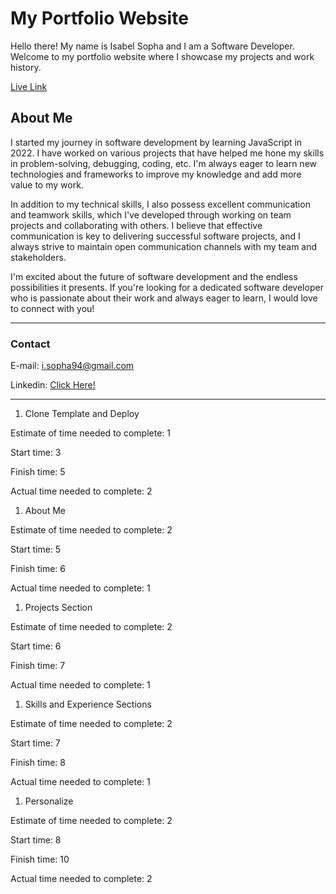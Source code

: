 # My Portfolio Website

Hello there! My name is Isabel Sopha and I am a Software Developer. Welcome to my portfolio website where I showcase my projects and work history.

[Live Link](https://portfolio-isopha.netlify.app/)

## **About Me**

I started my journey in software development by learning JavaScript in 2022. I have worked on various projects that have helped me hone my skills in problem-solving, debugging, coding, etc. I'm always eager to learn new technologies and frameworks to improve my knowledge and add more value to my work.

In addition to my technical skills, I also possess excellent communication and teamwork skills, which I've developed through working on team projects and collaborating with others. I believe that effective communication is key to delivering successful software projects, and I always strive to maintain open communication channels with my team and stakeholders.

I'm excited about the future of software development and the endless possibilities it presents. If you're looking for a dedicated software developer who is passionate about their work and always eager to learn, I would love to connect with you!

---

### **Contact**

E-mail: i.sopha94@gmail.com

Linkedin: [Click Here!](https://www.linkedin.com/in/i-sopha/)

---

1. Clone Template and Deploy

Estimate of time needed to complete: 1

Start time: 3

Finish time: 5

Actual time needed to complete: 2

1. About Me

Estimate of time needed to complete: 2

Start time: 5

Finish time: 6

Actual time needed to complete: 1

1. Projects Section

Estimate of time needed to complete: 2

Start time: 6

Finish time: 7

Actual time needed to complete: 1

1. Skills and Experience Sections

Estimate of time needed to complete: 2

Start time: 7

Finish time: 8

Actual time needed to complete: 1

1. Personalize

Estimate of time needed to complete: 2

Start time: 8

Finish time: 10

Actual time needed to complete: 2
